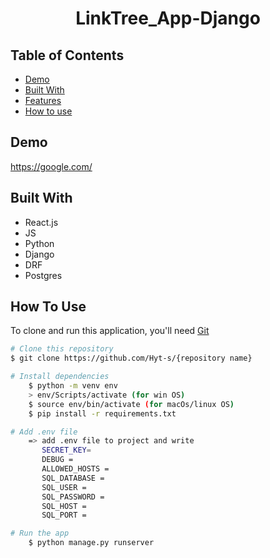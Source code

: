 <!-- Please update value in the {}  -->

<h1 align="center">LinkTree_App-Django</h1>

<!-- TABLE OF CONTENTS -->

## Table of Contents

- [Demo](#demo)
- [Built With](#built-with)
- [Features](#features)
- [How to use](#how-to-use)

<!-- DEMO -->

## Demo

https://google.com/

## Built With

<!-- This section should list any major frameworks that you built your project using. Here are a few examples.-->

- React.js
- JS
- Python
- Django
- DRF
- Postgres

## How To Use

<!-- This is an example, please update according to your application -->

To clone and run this application, you'll need [Git](https://git-scm.com) 
```bash
# Clone this repository
$ git clone https://github.com/Hyt-s/{repository name}

# Install dependencies
    $ python -m venv env
    > env/Scripts/activate (for win OS)
    $ source env/bin/activate (for macOs/linux OS)
    $ pip install -r requirements.txt

# Add .env file
    => add .env file to project and write
       SECRET_KEY= 
       DEBUG = 
       ALLOWED_HOSTS = 
       SQL_DATABASE = 
       SQL_USER = 
       SQL_PASSWORD = 
       SQL_HOST = 
       SQL_PORT = 

# Run the app
    $ python manage.py runserver
```